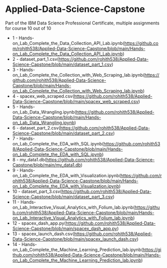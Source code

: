# Applied-Data-Science-Capstone
Part of the IBM Data Science Professional Certificate, multiple assignments for course 10 out of 10

* 1 - Hands-on_Lab_Complete_the_Data_Collection_API_Lab.ipynb(https://github.com/rohith538/Applied-Data-Science-Capstone/blob/main/Hands-on_Lab_Complete_the_Data_Collection_API_Lab.ipynb)
* 2 - dataset_part_1.csv(https://github.com/rohith538/Applied-Data-Science-Capstone/blob/main/dataset_part_1.csv)
* 3 - Hands-on_Lab_Complete_the_Collection_with_Web_Scraping_lab.ipynb(https://github.com/rohith538/Applied-Data-Science-Capstone/blob/main/Hands-on_Lab_Complete_the_Collection_with_Web_Scraping_lab.ipynb)
* 4 - spacex_web_scraped.csv(https://github.com/rohith538/Applied-Data-Science-Capstone/blob/main/spacex_web_scraped.csv)
* 5 - Hands-on_Lab_Data_Wrangling.ipynb(https://github.com/rohith538/Applied-Data-Science-Capstone/blob/main/Hands-on_Lab_Data_Wrangling.ipynb)
* 6 - dataset_part_2.csv(https://github.com/rohith538/Applied-Data-Science-Capstone/blob/main/dataset_part_2.csv)
* 7 - Hands-on_Lab_Complete_the_EDA_with_SQL.ipynb(https://github.com/rohith538/Applied-Data-Science-Capstone/blob/main/Hands-on_Lab_Complete_the_EDA_with_SQL.ipynb)
* 8 - my_data1.db(https://github.com/rohith538/Applied-Data-Science-Capstone/blob/main/my_data1.db)
* 9 - Hands-on_Lab_Complete_the_EDA_with_Visualization.ipynb(https://github.com/rohith538/Applied-Data-Science-Capstone/blob/main/Hands-on_Lab_Complete_the_EDA_with_Visualization.ipynb)
* 10 - dataset_part_3.csv(https://github.com/rohith538/Applied-Data-Science-Capstone/blob/main/dataset_part_3.csv)
* 11 - Hands-on_Lab_Interactive_Visual_Analytics_with_Folium_lab.ipynb(https://github.com/rohith538/Applied-Data-Science-Capstone/blob/main/Hands-on_Lab_Interactive_Visual_Analytics_with_Folium_lab.ipynb)
* 12 - spacex_dash_app.py(https://github.com/rohith538/Applied-Data-Science-Capstone/blob/main/spacex_dash_app.py)
* 13 - spacex_launch_dash.csv(https://github.com/rohith538/Applied-Data-Science-Capstone/blob/main/spacex_launch_dash.csv)
* 14 - Hands-on_Lab_Complete_the_Machine_Learning_Prediction_lab.ipynb(https://github.com/rohith538/Applied-Data-Science-Capstone/blob/main/Hands-on_Lab_Complete_the_Machine_Learning_Prediction_lab.ipynb)
  
